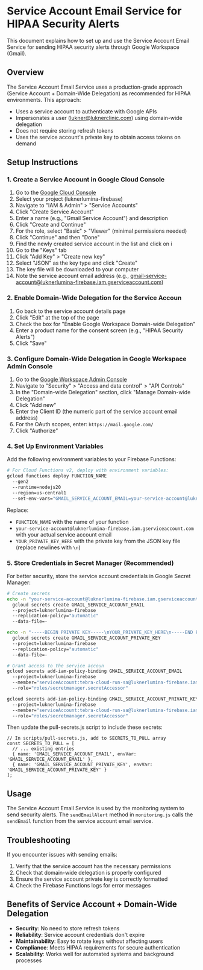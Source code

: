 # Service Account Email Service for HIPAA Security Alerts

This document explains how to set up and use the Service Account Email Service for sending HIPAA security alerts through Google Workspace (Gmail).

## Overview

The Service Account Email Service uses a production-grade approach (Service Account + Domain-Wide Delegation) as recommended for HIPAA environments. This approach:

- Uses a service account to authenticate with Google APIs
- Impersonates a user (lukner@luknerclinic.com) using domain-wide delegation
- Does not require storing refresh tokens
- Uses the service account's private key to obtain access tokens on demand

## Setup Instructions

### 1. Create a Service Account in Google Cloud Console

1. Go to the [Google Cloud Console](https://console.cloud.google.com/)
2. Select your project (luknerlumina-firebase)
3. Navigate to "IAM & Admin" > "Service Accounts"
4. Click "Create Service Account"
5. Enter a name (e.g., "Gmail Service Account") and description
6. Click "Create and Continue"
7. For the role, select "Basic" > "Viewer" (minimal permissions needed)
8. Click "Continue" and then "Done"
9. Find the newly created service account in the list and click on i
10. Go to the "Keys" tab
11. Click "Add Key" > "Create new key"
12. Select "JSON" as the key type and click "Create"
13. The key file will be downloaded to your computer
14. Note the service account email address (e.g., gmail-service-account@luknerlumina-firebase.iam.gserviceaccount.com)

### 2. Enable Domain-Wide Delegation for the Service Accoun

1. Go back to the service account details page
2. Click "Edit" at the top of the page
3. Check the box for "Enable Google Workspace Domain-wide Delegation"
4. Enter a product name for the consent screen (e.g., "HIPAA Security Alerts")
5. Click "Save"

### 3. Configure Domain-Wide Delegation in Google Workspace Admin Console

1. Go to the [Google Workspace Admin Console](https://admin.google.com/)
2. Navigate to "Security" > "Access and data control" > "API Controls"
3. In the "Domain-wide Delegation" section, click "Manage Domain-wide Delegation"
4. Click "Add new"
5. Enter the Client ID (the numeric part of the service account email address)
6. For the OAuth scopes, enter: `https://mail.google.com/`
7. Click "Authorize"

### 4. Set Up Environment Variables

Add the following environment variables to your Firebase Functions:

```bash
# For Cloud Functions v2, deploy with environment variables:
gcloud functions deploy FUNCTION_NAME
  --gen2
  --runtime=nodejs20
  --region=us-central1
  --set-env-vars="GMAIL_SERVICE_ACCOUNT_EMAIL=your-service-account@luknerlumina-firebase.iam.gserviceaccount.com,GMAIL_SERVICE_ACCOUNT_PRIVATE_KEY=-----BEGIN PRIVATE KEY-----\nYOUR_PRIVATE_KEY_HERE\n-----END PRIVATE KEY-----\n"
```

Replace:
- `FUNCTION_NAME` with the name of your function
- `your-service-account@luknerlumina-firebase.iam.gserviceaccount.com` with your actual service account email
- `YOUR_PRIVATE_KEY_HERE` with the private key from the JSON key file (replace newlines with `\n`)

### 5. Store Credentials in Secret Manager (Recommended)

For better security, store the service account credentials in Google Secret Manager:

```bash
# Create secrets
echo -n "your-service-account@luknerlumina-firebase.iam.gserviceaccount.com" |
  gcloud secrets create GMAIL_SERVICE_ACCOUNT_EMAIL
  --project=luknerlumina-firebase
  --replication-policy="automatic"
  --data-file=-

echo -n "-----BEGIN PRIVATE KEY-----\nYOUR_PRIVATE_KEY_HERE\n-----END PRIVATE KEY-----\n" |
  gcloud secrets create GMAIL_SERVICE_ACCOUNT_PRIVATE_KEY
  --project=luknerlumina-firebase
  --replication-policy="automatic"
  --data-file=-

# Grant access to the service accoun
gcloud secrets add-iam-policy-binding GMAIL_SERVICE_ACCOUNT_EMAIL
  --project=luknerlumina-firebase
  --member="serviceAccount:tebra-cloud-run-sa@luknerlumina-firebase.iam.gserviceaccount.com"
  --role="roles/secretmanager.secretAccessor"

gcloud secrets add-iam-policy-binding GMAIL_SERVICE_ACCOUNT_PRIVATE_KEY
  --project=luknerlumina-firebase
  --member="serviceAccount:tebra-cloud-run-sa@luknerlumina-firebase.iam.gserviceaccount.com"
  --role="roles/secretmanager.secretAccessor"
```

Then update the pull-secrets.js script to include these secrets:

```javascrip
// In scripts/pull-secrets.js, add to SECRETS_TO_PULL array
const SECRETS_TO_PULL = [
  // ... existing entries
  { name: 'GMAIL_SERVICE_ACCOUNT_EMAIL', envVar: 'GMAIL_SERVICE_ACCOUNT_EMAIL' },
  { name: 'GMAIL_SERVICE_ACCOUNT_PRIVATE_KEY', envVar: 'GMAIL_SERVICE_ACCOUNT_PRIVATE_KEY' }
];
```

## Usage

The Service Account Email Service is used by the monitoring system to send security alerts. The `sendEmailAlert` method in `monitoring.js` calls the `sendEmail` function from the service account email service.

## Troubleshooting

If you encounter issues with sending emails:

1. Verify that the service account has the necessary permissions
2. Check that domain-wide delegation is properly configured
3. Ensure the service account private key is correctly formatted
4. Check the Firebase Functions logs for error messages

## Benefits of Service Account + Domain-Wide Delegation

- **Security**: No need to store refresh tokens
- **Reliability**: Service account credentials don't expire
- **Maintainability**: Easy to rotate keys without affecting users
- **Compliance**: Meets HIPAA requirements for secure authentication
- **Scalability**: Works well for automated systems and background processes
